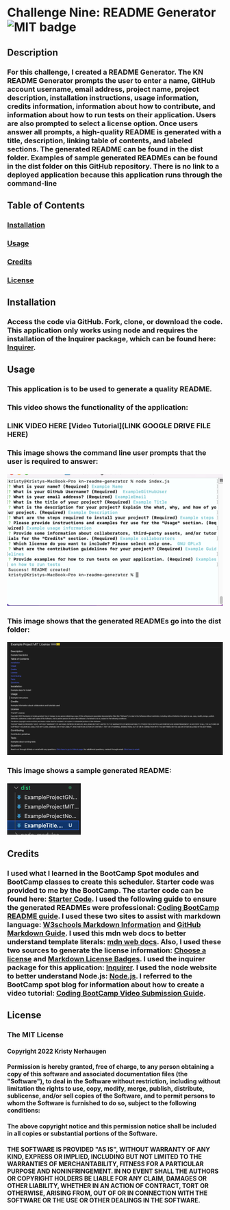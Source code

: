 # Challenge Nine: README Generator ![MIT badge](https://img.shields.io/badge/License-MIT-yellow.svg)

## Description
### For this challenge, I created a README Generator. The KN README Generator prompts the user to enter a name, GitHub account username, email address, project name, project description, installation instructions, usage information, credits information, information about how to contribute, and information about how to run tests on their application. Users are also prompted to select a license option. Once users answer all prompts, a high-quality README is generated with a title, description, linking table of contents, and labeled sections. The generated README can be found in the dist folder. Examples of sample generated READMEs can be found in the dist folder on this GitHub repository. There is no link to a deployed application because this application runs through the command-line

## Table of Contents 
  ### [Installation](#Installation)
  ### [Usage](#Usage)
  ### [Credits](#Credits) 
  ### [License](#License)

## Installation
### Access the code via GitHub. Fork, clone, or download the code. This application only works using node and requires the installation of the Inquirer package, which can be found here: [Inquirer](https://www.npmjs.com/package/inquirer). 

## Usage
### This application is to be used to generate a quality README. 

### This video shows the functionality of the application:
### LINK VIDEO HERE [Video Tutorial](LINK GOOGLE DRIVE FILE HERE)
### This image shows the command line user prompts that the user is required to answer:
#### ![Screen shot of command line prompts](/assets/images/CommandLine.png)
### This image shows that the generated READMEs go into the dist folder:
#### ![Screen shot of dist folder](/assets/images/SampleReADME.png)
### This image shows a sample generated README:
#### ![Screen shot of sample README](/assets/images/DistFolder.png)

## Credits 
### I used what I learned in the BootCamp Spot modules and BootCamp classes to create this scheduler. Starter code was provided to me by the BootCamp. The starter code can be found here: [Starter Code](https://github.com/coding-boot-camp/potential-enigma). I used the following guide to ensure the generated READMEs were professional: [Coding BootCamp README guide](https://coding-boot-camp.github.io/full-stack/github/professional-readme-guide). I used these two sites to assist with markdown language: [W3schools Markdown Information](https://www.w3schools.io/file/markdown-links/) and [GitHub Markdown Guide](https://docs.github.com/en/get-started/writing-on-github/getting-started-with-writing-and-formatting-on-github/basic-writing-and-formatting-syntax). I used this mdn web docs to better understand template literals: [mdn web docs](https://developer.mozilla.org/en-US/docs/Web/JavaScript/Reference/Template_literals). Also, I used these two sources to generate the license information: [Choose a license](https://choosealicense.com/) and [Markdown License Badges](https://gist.github.com/lukas-h/2a5d00690736b4c3a7ba). I used the inquirer package for this application: [Inquirer](https://www.npmjs.com/package/inquirer#questions). I used the node website to better understand Node.js: [Node.js](https://nodejs.dev/learn/the-nodejs-fs-module). I referred to the BootCamp spot blog for information about how to create a video tutorial: [Coding BootCamp Video Submission Guide](https://nodejs.dev/learn/the-nodejs-fs-module). 

## License
 ### The MIT License 
 #### Copyright 2022 Kristy Nerhaugen 
 #### Permission is hereby granted, free of charge, to any person obtaining a copy of this software and associated documentation files (the "Software"), to deal in the Software without restriction, including without limitation the rights to use, copy, modify, merge, publish, distribute, sublicense, and/or sell copies of the Software, and to permit persons to whom the Software is furnished to do so, subject to the following conditions: 
 #### The above copyright notice and this permission notice shall be included in all copies or substantial portions of the Software. 
 #### THE SOFTWARE IS PROVIDED "AS IS", WITHOUT WARRANTY OF ANY KIND, EXPRESS OR IMPLIED, INCLUDING BUT NOT LIMITED TO THE WARRANTIES OF MERCHANTABILITY, FITNESS FOR A PARTICULAR PURPOSE AND NONINFRINGEMENT. IN NO EVENT SHALL THE AUTHORS OR COPYRIGHT HOLDERS BE LIABLE FOR ANY CLAIM, DAMAGES OR OTHER LIABILITY, WHETHER IN AN ACTION OF CONTRACT, TORT OR OTHERWISE, ARISING FROM, OUT OF OR IN CONNECTION WITH THE SOFTWARE OR THE USE OR OTHER DEALINGS IN THE SOFTWARE. 